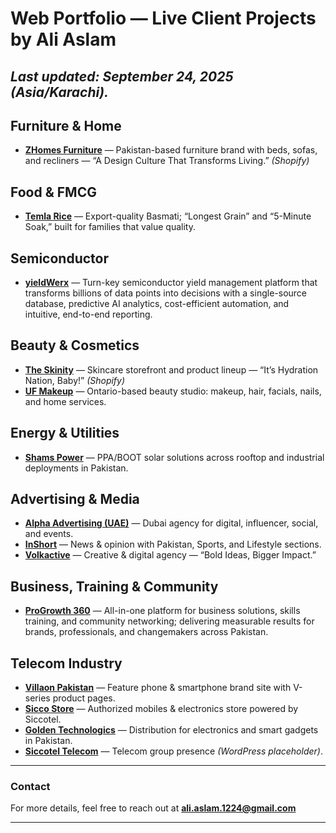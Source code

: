 # Web Portfolio — Live Client Projects by Ali Aslam
*Last updated: September 24, 2025 (Asia/Karachi).*
---

## Furniture & Home
- **[ZHomes Furniture](https://www.zhomesfurniture.com/)** — Pakistan-based furniture brand with beds, sofas, and recliners — “A Design Culture That Transforms Living.” *(Shopify)*

## Food & FMCG
- **[Temla Rice](https://temlarice.com/)** — Export-quality Basmati; “Longest Grain” and “5-Minute Soak,” built for families that value quality.

## Semiconductor
- **[yieldWerx](https://yieldwerx.com/)** — Turn-key semiconductor yield management platform that transforms billions of data points into decisions with a single-source database, predictive AI analytics, cost-efficient automation, and intuitive, end-to-end reporting.

## Beauty & Cosmetics
- **[The Skinity](https://theskinity.com/)** — Skincare storefront and product lineup — “It’s Hydration Nation, Baby!” *(Shopify)*
- **[UF Makeup](https://ufmakeup.com/)** — Ontario-based beauty studio: makeup, hair, facials, nails, and home services.

## Energy & Utilities
- **[Shams Power](https://shams-power.com/)** — PPA/BOOT solar solutions across rooftop and industrial deployments in Pakistan.

## Advertising & Media
- **[Alpha Advertising (UAE)](https://alphaadvertising.ae/)** — Dubai agency for digital, influencer, social, and events.
- **[InShort](https://inshort.pk/)** — News & opinion with Pakistan, Sports, and Lifestyle sections.
- **[Volkactive](https://volkactive.com/)** — Creative & digital agency — “Bold Ideas, Bigger Impact.”

## Business, Training & Community
- **[ProGrowth 360](https://progrowth360.pk)** — All-in-one platform for business solutions, skills training, and community networking; delivering measurable results for brands, professionals, and changemakers across Pakistan.

## Telecom Industry
- **[Villaon Pakistan](https://villaonpakistan.com/)** — Feature phone & smartphone brand site with V-series product pages.
- **[Sicco Store](https://siccostore.pk/)** — Authorized mobiles & electronics store powered by Siccotel.
- **[Golden Technologics](https://goldentechnologics.com/)** — Distribution for electronics and smart gadgets in Pakistan.
- **[Siccotel Telecom](https://siccoteltelecom.com/)** — Telecom group presence *(WordPress placeholder)*.

---
### Contact
For more details, feel free to reach out at **ali.aslam.1224@gmail.com**

---
